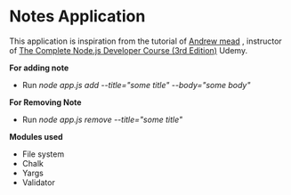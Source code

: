 # Notes Application
This application is inspiration from the tutorial of [Andrew mead](https://github.com/andrewjmead) , instructor of [The Complete Node.js Developer Course (3rd Edition)](https://www.udemy.com/course/the-complete-nodejs-developer-course-2/) Udemy. 
 
**For adding note**    
  
* Run _node app.js add --title="some title" --body="some body"_  
 
**For Removing Note**     
      
* Run _node app.js remove --title="some title"_
  
**Modules used** 
* File system
* Chalk
* Yargs
* Validator